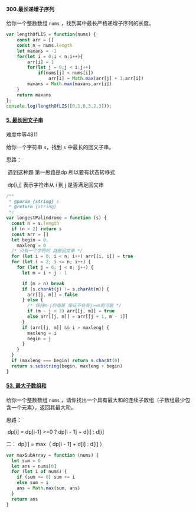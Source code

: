 #### 300.最长递增子序列

给你一个整数数组 `nums` ，找到其中最长严格递增子序列的长度。

```javascript
var lengthOfLIS = function(nums) {
    const arr = []
    const n = nums.length
    let maxans = -1
    for(let i = 0;i < n;i++){
        arr[i] = 1
        for(let j = 0;j < i;j++)
            if(nums[j] < nums[i])
                arr[i] = Math.max(arr[j] + 1,arr[i])
        maxans = Math.max(maxans,arr[i]) 
    }
    return maxans
};
console.log(lengthOfLIS([0,1,0,3,2,3]));

```

#### [5. 最长回文子串](https://leetcode-cn.com/problems/longest-palindromic-substring/)

难度中等4811

给你一个字符串 `s`，找到 `s` 中最长的回文子串。

 思路：

​	遇到这种题 第一思路是dp 所以要有状态转移式

​	dp[i,j] 表示字符串从 i 到 j 是否满足回文串

```javascript
/**
 * @param {string} s
 * @return {string}
 */
var longestPalindrome = function (s) {
  const n = s.length
  if (n < 2) return s
  const arr = []
  let begin = 0,
    maxleng = 0
  /* 只有一个字符时 就是回文串 */
  for (let i = 0; i < n; i++) arr[[i, i]] = true
  for (let i = 2; i <= n; i++) {
    for (let j = 0; j < n; j++) {
      let m = i + j - 1

      if (m > n) break
      if (s.charAt(j) != s.charAt(m)) {
        arr[[j, m]] = false
      } else {
        /* 保持m-j的值是 保证不会有j>=m的可能 */
        if (m - j < 3) arr[[j, m]] = true
        else arr[[j, m]] = arr[[j + 1, m - 1]]
      }
      if (arr[[j, m]] && i > maxleng) {
        maxleng = i
        begin = j
      }
    }
  }
  if (maxleng === begin) return s.charAt(0)
  return s.substring(begin, maxleng + begin)
}
```

#### [53. 最大子数组和](https://leetcode-cn.com/problems/maximum-subarray/)

给你一个整数数组 `nums` ，请你找出一个具有最大和的连续子数组（子数组最少包含一个元素），返回其最大和。

思路：

​	dp[i] = dp[i-1] >=0 ? dp[i - 1] + d[i] : d[i]

二：	dp[i] = max（  dp[i - 1] + d[i] : d[i] ）

```javascript
var maxSubArray = function (nums) {
  let sum = 0
  let ans = nums[0]
  for (let i of nums) {
    if (sum >= 0) sum += i
    else sum = i
    ans = Math.max(sum, ans)
  }
  return ans
}
```

